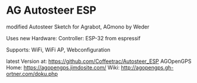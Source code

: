 # AG Autosteer ESP

modified Autosteer Sketch for Agrabot, AGmono
by Weder

Uses new Hardware:
Controller: ESP-32 from espressif


Supports: WiFi, WiFi AP, Webconfiguration 


latest Version at: https://github.com/Coffeetrac/Autosteer_ESP
AGOpenGPS Home:    https://agopengps.jimdosite.com/
Wiki:              http://agopengps.gh-ortner.com/doku.php
